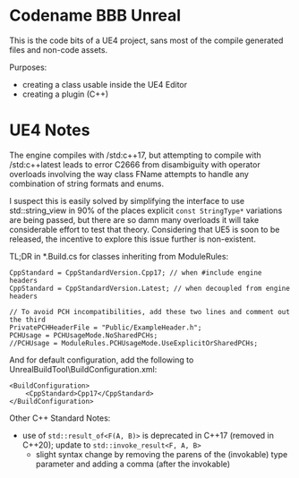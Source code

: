 # Codename BBB Unreal

This is the code bits of a UE4 project, sans most of the compile generated files and non-code assets.

Purposes:

- creating a class usable inside the UE4 Editor
- creating a plugin (C++)

# UE4 Notes

The engine compiles with /std:c++17, but attempting to compile with /std:c++latest leads to error C2666 from disambiguity with operator overloads involving the way class FName attempts to handle any combination of string formats and enums.

I suspect this is easily solved by simplifying the interface to use std::string_view in 90% of the places explicit `const StringType*` variations are being passed, but there are so damn many overloads it will take considerable effort to test that theory. Considering that UE5 is soon to be released, the incentive to explore this issue further is non-existent.

TL;DR in *.Build.cs for classes inheriting from ModuleRules:

	CppStandard = CppStandardVersion.Cpp17; // when #include engine headers
	CppStandard = CppStandardVersion.Latest; // when decoupled from engine headers

	// To avoid PCH incompatibilities, add these two lines and comment out the third
	PrivatePCHHeaderFile = "Public/ExampleHeader.h";
	PCHUsage = PCHUsageMode.NoSharedPCHs;
	//PCHUsage = ModuleRules.PCHUsageMode.UseExplicitOrSharedPCHs;

And for default configuration, add the following to UnrealBuildTool\BuildConfiguration.xml:

	<BuildConfiguration>
		<CppStandard>Cpp17</CppStandard>
	</BuildConfiguration>

Other C++ Standard Notes:

- use of `std::result_of<F(A, B)>` is deprecated in C++17 (removed in C++20); update to `std::invoke_result<F, A, B>`
	- slight syntax change by removing the parens of the (invokable) type parameter and adding a comma (after the invokable)
